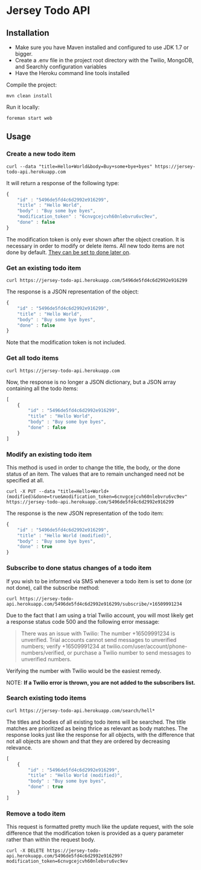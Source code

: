 # Jersey Todo API

## Installation

- Make sure you have Maven installed and configured to use JDK 1.7 or bigger.
- Create a .env file in the project root directory with the Twilio, MongoDB, and Searchly configuration variables
- Have the Heroku command line tools installed

Compile the project:
```shell
mvn clean install
```

Run it locally:
```shell
foreman start web
```

## Usage

### Create a new todo item

```shell
curl --data "title=Hello+World&body=Buy+some+bye+byes" https://jersey-todo-api.herokuapp.com
```

It will return a response of the following type:

```javascript
{
	"id" : "5496de5fd4c6d2992e916299",
	"title" : "Hello World",
	"body" : "Buy some bye byes",
	"modification_token" : "6cnvgcejcvh60nlebvru6vc9ev",
	"done" : false
}
```

The modification token is only ever shown after the object creation. It is necessary in order to modify or delete items. 
All new todo items are not done by default. [They can be set to done later on](#modify-an-existing-todo-item).

### Get an existing todo item

```shell
curl https://jersey-todo-api.herokuapp.com/5496de5fd4c6d2992e916299
```

The response is a JSON representation of the object:

```javascript
{
	"id" : "5496de5fd4c6d2992e916299",
	"title" : "Hello World",
	"body" : "Buy some bye byes",
	"done" : false
}
```

Note that the modification token is not included.

### Get all todo items

```shell
curl https://jersey-todo-api.herokuapp.com
```

Now, the response is no longer a JSON dictionary, but a JSON array containing all the todo items:

```javascript
[
	{
		"id" : "5496de5fd4c6d2992e916299",
		"title" : "Hello World",
		"body" : "Buy some bye byes",
		"done" : false
	}
]
```

### Modify an existing todo item

This method is used in order to change the title, the body, or the done status of an item. The values that are to 
remain unchanged need not be specified at all.

```shell
curl -X PUT --data "title=Hello+World+(modified)&done=true&modification_token=6cnvgcejcvh60nlebvru6vc9ev" https://jersey-todo-api.herokuapp.com/5496de5fd4c6d2992e916299
```

The response is the new JSON representation of the todo item:
```javascript
{
	"id" : "5496de5fd4c6d2992e916299",
	"title" : "Hello World (modified)",
	"body" : "Buy some bye byes",
	"done" : true
}
```

### Subscribe to done status changes of a todo item

If you wish to be informed via SMS whenever a todo item is set to done (or not done), call the subscribe method:

```shell
curl https://jersey-todo-api.herokuapp.com/5496de5fd4c6d2992e916299/subscribe/+16509991234
```

Due to the fact that I am using a trial Twilio account, you will most likely get a response status code 500 and the
following error message:

> There was an issue with Twilio: The number +16509991234 is unverified. Trial accounts cannot send messages to 
unverified numbers; verify +16509991234 at twilio.com/user/account/phone-numbers/verified, or purchase a Twilio number 
to send messages to unverified numbers.

Verifying the number with Twilio would be the easiest remedy.

NOTE: **If a Twilio error is thrown, you are not added to the subscribers list.**

### Search existing todo items

```shell
curl https://jersey-todo-api.herokuapp.com/search/hell*
```

The titles and bodies of all existing todo items will be searched. The title matches are prioritized as being thrice as
relevant as body matches. The response looks just like the response for all objects, with the difference that not all
objects are shown and that they are ordered by decreasing relevance.

```javascript
[
	{
		"id" : "5496de5fd4c6d2992e916299",
		"title" : "Hello World (modified)",
		"body" : "Buy some bye byes",
		"done" : true
	}
]
```

### Remove a todo item

This request is formatted pretty much like the update request, with the sole difference that the modification token
is provided as a query parameter rather than within the request body.

```shell
curl -X DELETE https://jersey-todo-api.herokuapp.com/5496de5fd4c6d2992e916299?modification_token=6cnvgcejcvh60nlebvru6vc9ev
```


